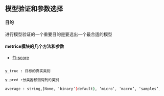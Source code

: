 ## 模型验证和参数选择

#### 目的
进行模型验证的一个重要目的是要选出一个最合适的模型


#### metrice模块的几个方法和参数

- [f1-score](https://blog.csdn.net/qq_14997473/article/details/82684300)

```bash

y_true : 目标的真实类别

y_pred :分类器预测得到的类别

average : string,[None, ‘binary’(default), ‘micro’, ‘macro’, ‘samples’, ‘weighted’]

```

